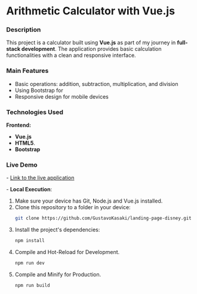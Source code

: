 # **Arithmetic Calculator with Vue.js**

### **Description**
This project is a calculator built using **Vue.js** as part of my journey in **full-stack development**. The application provides basic calculation functionalities with a clean and responsive interface.

### **Main Features**
- Basic operations: addition, subtraction, multiplication, and division
- Using Bootstrap for 
- Responsive design for mobile devices

### **Technologies Used**
**Frontend:**
- **Vue.js**
- **HTML5**.
- **Bootstrap**

### **Live Demo**
\- [Link to the live application](https://gmk-calculator-vue.vercel.app/)

\- **Local Execution**:
1. Make sure your device has Git, Node.js and Vue.js installed.
2. Clone this repository to a folder in your device:
   ```sh
   git clone https://github.com/GustavoKasaki/landing-page-disney.git
   ```
4. Install the project's dependencies:
   ```sh
   npm install
   ```
5. Compile and Hot-Reload for Development.
   ```sh
   npm run dev
   ```
7. Compile and Minify for Production.
   ```sh
   npm run build
   ```
